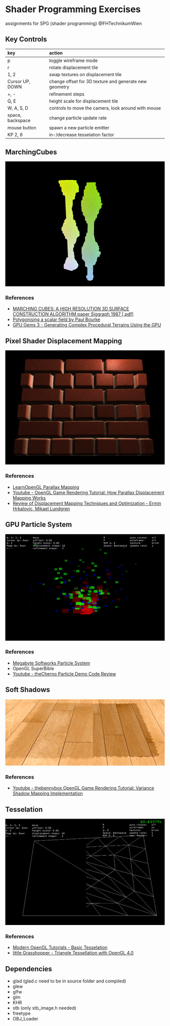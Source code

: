 # Shader Programming Exercises

assignments for SPG (shader programming) @FHTechnikumWien

## Key Controls

| key        | action |
| :------------- | :----- |
| p      | toggle wireframe mode |
| r      | rotate displacement tile |
| 1, 2      | swap textures on displacement tile |
| Cursor UP, DOWN      | change offset for 3D texture and generate new geometry |
| +, -      | refinement steps |
| Q, E      | height scale for displacement tile |
| W, A, S, D      | controls to move the camera, look around with mouse |
| space, backspace | change particle update rate |
| mouse button | spawn a new particle emitter |
| KP 2, 8 | in-/decrease tesselation factor |

## MarchingCubes

![Screenshot](marchingCubes.gif "marchingcubes")

### References

- [MARCHING CUBES: A HIGH RESOLUTION
3D SURFACE CONSTRUCTION ALGORITHM paper Siggraph 1987 [.pdf]](https://people.eecs.berkeley.edu/~jrs/meshpapers/LorensenCline.pdf)
- [Polygonising a scalar field by Paul Bourke](http://paulbourke.net/geometry/polygonise/)
- [GPU Gems 3 - Generating Complex Procedural Terrains Using the GPU](https://developer.nvidia.com/gpugems/gpugems3/part-i-geometry/chapter-1-generating-complex-procedural-terrains-using-gpu)

## Pixel Shader Displacement Mapping

![displacement tile](displacementTile.png "displacement tile")

### References

- [LearnOpenGL Parallax Mapping](https://learnopengl.com/Advanced-Lighting/Parallax-Mapping)
- [Youtube - OpenGL Game Rendering Tutorial: How Parallax Displacement Mapping Works](https://www.youtube.com/watch?v=xvOT62L-fQI)
- [Review of Displacement Mapping Techniques and Optimization - Ermin Hrkalovic, Mikael Lundgren](http://www.diva-portal.org/smash/get/diva2:831762/FULLTEXT01.pdf)


## GPU Particle System

![Screenshot](particles.gif "particles")

### References
- [Megabyte Softworks Particle System](https://www.mbsoftworks.sk/tutorials/opengl3/23-particle-system/)
- OpenGL SuperBible
- [Youtube - theCherno Particle Demo Code Review](https://www.youtube.com/watch?v=kdJhCv7lCD4)

## Soft Shadows

![Screenshot](shadows.png "shadows")

### References

- [Youtube - thebennybox OpenGL Game Rendering Tutorial: Variance Shadow Mapping Implementation](https://www.youtube.com/watch?v=LGFDifcbsoQ)

## Tesselation

![Screenshot](tesselation.png "tesselation")

### References

- [Modern OpenGL Tutorials - Basic Tesselation](https://ogldev.org/www/tutorial30/tutorial30.html)
- [little Grasshopper - Triangle Tessellation with OpenGL 4.0](https://prideout.net/blog/old/blog/index.html@p=48.html)


## Dependencies

- glad (glad.c need to be in source folder and compiled)
- glew
- glfw
- glm
- KHR
- stb (only stb_image.h needed)
- freetype
- OBJ_Loader

